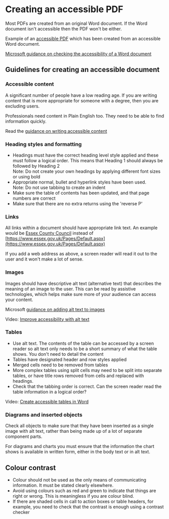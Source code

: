 Creating an accessible PDF
==========================

Most PDFs are created from an original Word document. If the Word document isn't accessible then the PDF won't be either.

Example of an [accessible PDF](/public/images/accessible-pdf.pdf "accessible-pdf.pdf") which has been created from an accessible Word document.

[Microsoft guidance on checking the accessibility of a Word document](https://support.office.com/en-us/article/make-your-word-documents-accessible-to-people-with-disabilities-d9bf3683-87ac-47ea-b91a-78dcacb3c66d)

Guidelines for creating an accessible document
----------------------------------------------

### Accessible content

A significant number of people have a low reading age. If you are writing content that is more appropriate for someone with a degree, then you are excluding users.

Professionals need content in Plain English too. They need to be able to find information quickly.

Read the [guidance on writing accessible content](designing-content)

### Heading styles and formatting

*   Headings must have the correct heading level style applied and these must follow a logical order. This means that Heading 1 should always be followed by Heading 2  
    Note: Do not create your own headings by applying different font sizes or using bold
*   Appropriate normal, bullet and hyperlink styles have been used.  
    Note: Do not use tabbing to create an indent
*   Make sure the table of contents has been updated, and that page numbers are correct
*   Make sure that there are no extra returns using the 'reverse P'

### Links

All links within a document should have appropriate link text. An example would be [Essex County Council](https://www.essex.gov.uk/Pages/Default.aspx) instead of [https://www.essex.gov.uk/Pages/Default.aspx](https://www.essex.gov.uk/Pages/Default.aspx)

If you add a web address as above, a screen reader will read it out to the user and it won't make a lot of sense.

### Images

Images should have descriptive alt text (alternative text) that describes the meaning of an image to the user. This can be read by assistive technologies, which helps make sure more of your audience can access your content.

Microsoft [guidance on adding alt text to images](https://support.office.com/en-us/article/add-alternative-text-to-a-shape-picture-chart-smartart-graphic-or-other-object-44989b2a-903c-4d9a-b742-6a75b451c669)

Video: [Improve accessibility with alt text](https://support.office.com/en-gb/article/video-improve-accessibility-with-alt-text-9c57ee44-bb48-40e3-aad4-7647fc1dba51)

### Tables

*   Use alt text. The contents of the table can be accessed by a screen reader so alt text only needs to be a short summary of what the table shows. You don't need to detail the content
*   Tables have designated header and row styles applied
*   Merged cells need to be removed from tables
*   More complex tables using split cells may need to be split into separate tables, or have title rows removed from cells and replaced with headings.
*   Check that the tabbing order is correct. Can the screen reader read the table information in a logical order?

Video: [Create accessible tables in Word](https://support.office.com/en-ie/article/video-create-accessible-tables-in-word-cb464015-59dc-46a0-ac01-6217c62210e5)

### Diagrams and inserted objects

Check all objects to make sure that they have been inserted as a single image with alt text, rather than being made up of a lot of separate component parts.

For diagrams and charts you must ensure that the information the chart shows is available in written form, either in the body text or in alt text.

Colour contrast
---------------

*   Colour should not be used as the only means of communicating information. It must be stated clearly elsewhere.
*   Avoid using colours such as red and green to indicate that things are right or wrong. This is meaningless if you are colour blind.
*   If there are shaded cells in call to action boxes or table headers, for example, you need to check that the contrast is enough using a contrast checker